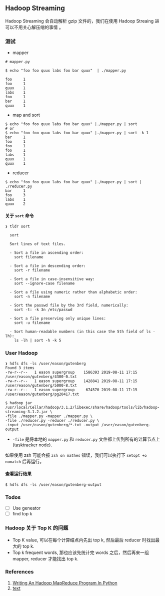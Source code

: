 ## Hadoop Streaming

Hadoop Streaming 会自动解析 gzip 文件的，我们在使用 Hadoop Streaing 进可以不用关心解压缩的事情 。

### 测试

- mapper

```
# mapper.py

$ echo "foo foo quux labs foo bar quux"  | ./mapper.py

foo     1
foo     1
quux    1
labs    1
foo     1
bar     1
quux    1

```

- map and sort

```
$ echo "foo foo quux labs foo bar quux" |./mapper.py | sort
# or
$ echo "foo foo quux labs foo bar quux" |./mapper.py | sort -k 1
bar     1
foo     1
foo     1
foo     1
labs    1
quux    1
quux    1
```

- reducer

```
$ echo "foo foo quux labs foo bar quux" |./mapper.py | sort | ./reducer.py
bar     1
foo     3
labs    1
quux    2
```





#### 关于 `sort` 命令

```
❯ tldr sort

  sort

  Sort lines of text files.

  - Sort a file in ascending order:
    sort filename

  - Sort a file in descending order:
    sort -r filename

  - Sort a file in case-insensitive way:
    sort --ignore-case filename

  - Sort a file using numeric rather than alphabetic order:
    sort -n filename

  - Sort the passwd file by the 3rd field, numerically:
    sort -t: -k 3n /etc/passwd

  - Sort a file preserving only unique lines:
    sort -u filename

  - Sort human-readable numbers (in this case the 5th field of ls -lh):
    ls -lh | sort -h -k 5
```

### User Hadoop

```
❯ hdfs dfs -ls /user/eason/gutenberg
Found 3 items
-rw-r--r--   1 eason supergroup    1586393 2019-08-11 17:15 /user/eason/gutenberg/4300-0.txt
-rw-r--r--   1 eason supergroup    1428841 2019-08-11 17:15 /user/eason/gutenberg/5000-8.txt
-rw-r--r--   1 eason supergroup     674570 2019-08-11 17:15 /user/eason/gutenberg/pg20417.txt

```


```
$ hadoop jar /usr/local/Cellar/hadoop/3.1.2/libexec/share/hadoop/tools/lib/hadoop-streaming-3.1.2.jar \
-file ./mapper.py -mapper ./mapper.py \
-file ./reducer.py -reducer ./reducer.py \
-input /user/eason/gutenberg/*.txt -output /user/eason/gutenberg-output
```

- `-file` 是将本地的 `mapper.py` 和 `reducer.py` 文件都上传到所有的计算节点上(tasktracker node).


如果使用 zsh 可能会报  `zsh on mathes` 错误，我们可以执行下 `setopt +o nomatch`  后再运行。

#### 查看运行结果

```
$ hdfs dfs -ls /user/eason/gutenberg-output
```

### Todos

- [ ] Use geneator
- [ ] find top k

### Hadoop 关于 Top K 的问题

- Top K value, 可以在每个计算结点内先出 top k, 然后最后 reducer 时找出最大的 top k.
- Top k frequent words, 那也应该先统计完 words 之后，然后再来一组 mapper, reducer 才能找出 top k.

### References

1. [Writing An Hadoop MapReduce Program In Python](https://www.michael-noll.com/tutorials/writing-an-hadoop-mapreduce-program-in-python/)
2. [text](http://address)
